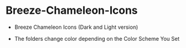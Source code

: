 # Breeze-Chameleon-Icons
- Breeze Chameleon Icons (Dark and Light version)


- The folders change color depending on the Color Scheme You Set
